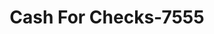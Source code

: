 ---
f_zip-code: 70438
f_state-code: LA
title: Cash For Checks-7555
f_phone: 985-839-5100
f_city-only: Franklinton
f_address: 704 Washington Street Franklinton
f_location-unique-id: '7555'
slug: cash-for-checks-7555
updated-on: '2024-05-30T13:46:58.046Z'
created-on: '2024-05-30T13:36:59.803Z'
published-on: '2024-05-30T13:54:32.469Z'
f_city-state: cms/city/franklinton-la.md
f_company: cms/company/cash-for-checks.md
f_state: cms/state/louisiana.md
layout: '[payday-loan].html'
tags: payday-loan
---